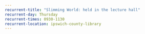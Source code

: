 ```yaml
---
recurrent-title: "Slimming World: held in the lecture hall"
recurrent-day: Thursday
recurrent-times: 0930-1130
recurrent-location: ipswich-county-library
---
```


